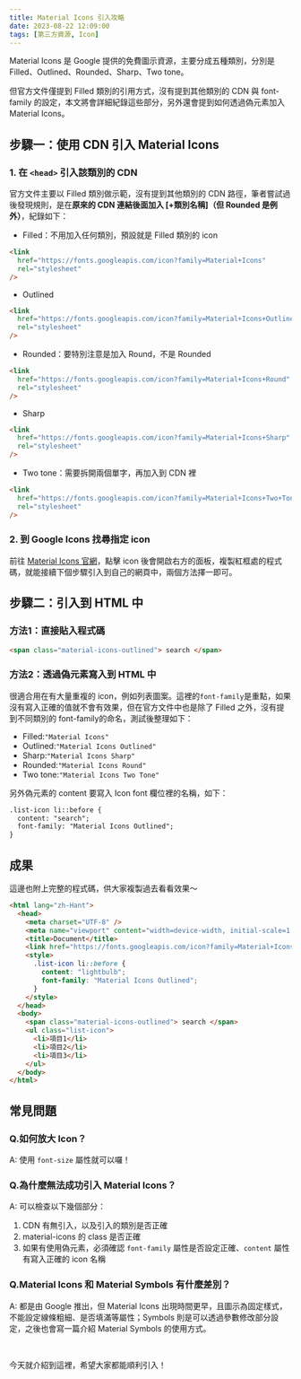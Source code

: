 ```yaml
---
title: Material Icons 引入攻略
date: 2023-08-22 12:09:00
tags: [第三方資源, Icon]
---
```


Material Icons 是 Google 提供的免費圖示資源，主要分成五種類別，分別是 Filled、Outlined、Rounded、Sharp、Two tone。

但官方文件僅提到 Filled 類別的引用方式，沒有提到其他類別的 CDN 與 font-family 的設定，本文將會詳細紀錄這些部分，另外還會提到如何透過偽元素加入 Material Icons。

## 步驟一：使用 CDN ​引入 Material Icons
### 1. 在 `<head>` 引入該類別的 CDN
官方文件主要以 Filled 類別做示範，沒有提到其他類別的 CDN 路徑，筆者嘗試過後發現規則，是在**原來的 CDN 連結後面加入 [+類別名稱]（但 Rounded 是例外）**，紀錄如下：

- Filled：不用加入任何類別，預設就是 Filled 類別的 icon
```html
<link
  href="https://fonts.googleapis.com/icon?family=Material+Icons"
  rel="stylesheet"
/>
```

- Outlined
```html
<link
  href="https://fonts.googleapis.com/icon?family=Material+Icons+Outlined"
  rel="stylesheet"
/>
```

- Rounded：要特別注意是加入 Round，不是 Rounded
```html
<link
  href="https://fonts.googleapis.com/icon?family=Material+Icons+Round"
  rel="stylesheet"
/>
```

- Sharp
```html
<link
  href="https://fonts.googleapis.com/icon?family=Material+Icons+Sharp"
  rel="stylesheet"
/>
```

- Two tone：需要拆開兩個單字，再加入到 CDN 裡
```html
<link
  href="https://fonts.googleapis.com/icon?family=Material+Icons+Two+Tone"
  rel="stylesheet"
/>
```

### 2. 到 Google Icons 找尋指定 icon
前往 [Material Icons 官網](https://fonts.google.com/icons?icon.set=Material+Icons)，點擊 icon 後會開啟右方的面板，複製紅框處的程式碼，就能接續下個步驟引入到自己的網頁中，兩個方法擇一即可。

## 步驟二：引入到 HTML 中

### 方法1：直接貼入程式碼
```html
<span class="material-icons-outlined"> search </span>
```

### 方法2：透過偽元素寫入到 HTML 中

很適合用在有大量重複的 icon，例如列表圖案。這裡的`font-family`是重點，如果沒有寫入正確的值就不會有效果，但在官方文件中也是除了 Filled 之外，沒有提到不同類別的 font-family的命名，測試後整理如下：

- Filled:`"Material Icons"`
- Outlined:`"Material Icons Outlined"`
- Sharp:`"Material Icons Sharp"`
- Rounded:`"Material Icons Round"`
- Two tone:`"Material Icons Two Tone"`

另外偽元素的 content 要寫入 Icon font 欄位裡的名稱，如下：

```html
.list-icon li::before {
  content: "search";
  font-family: "Material Icons Outlined";
}
```

## 成果
這邊也附上完整的程式碼，供大家複製過去看看效果～

```html
<html lang="zh-Hant">
  <head>
    <meta charset="UTF-8" />
    <meta name="viewport" content="width=device-width, initial-scale=1.0" />
    <title>Document</title>
    <link href="https://fonts.googleapis.com/icon?family=Material+Icons+Outlined" rel="stylesheet" />
    <style>
      .list-icon li::before {
        content: "lightbulb";
        font-family: "Material Icons Outlined";
      }
    </style>
  </head>
  <body>
    <span class="material-icons-outlined"> search </span>
    <ul class="list-icon">
      <li>項目1</li>
      <li>項目2</li>
      <li>項目3</li>
    </ul>
  </body>
</html>
```

## 常見問題
### Q.如何放大 Icon？
A: 使用 `font-size` 屬性就可以囉！

### Q.為什麼無法成功引入 Material Icons？
A: 可以檢查以下幾個部分：
1. CDN 有無引入，以及引入的類別是否正確
2. material-icons 的 class 是否正確
3. 如果有使用偽元素，必須確認 `font-family` 屬性是否設定正確、`content` 屬性有寫入正確的 icon 名稱

### Q.Material Icons 和 Material Symbols 有什麼差別？
A: 都是由 Google 推出，但 Material Icons 出現時間更早，且圖示為固定樣式，不能設定線條粗細、是否填滿等屬性；Symbols 則是可以透過參數修改部分設定，之後也會寫一篇介紹 Material Symbols 的使用方式。

<br>

今天就介紹到這裡，希望大家都能順利引入！